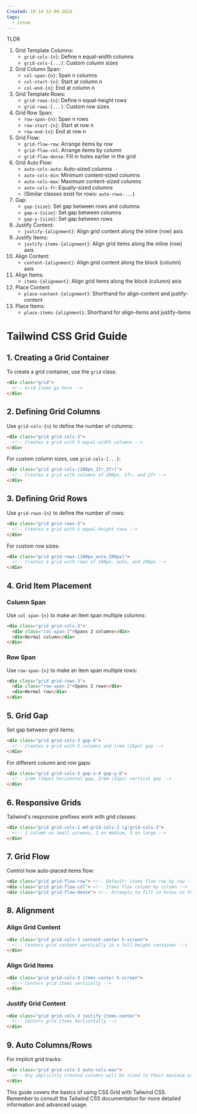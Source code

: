 ```yaml
---
Created: 19:14 13-09-2024
tags:
  - issue
---
```

TLDR
1. Grid Template Columns:
    - `grid-cols-{n}`: Define n equal-width columns
    - `grid-cols-[...]`: Custom column sizes
2. Grid Column Span:
    - `col-span-{n}`: Span n columns
    - `col-start-{n}`: Start at column n
    - `col-end-{n}`: End at column n
3. Grid Template Rows:
    - `grid-rows-{n}`: Define n equal-height rows
    - `grid-rows-[...]`: Custom row sizes
4. Grid Row Span:
    - `row-span-{n}`: Span n rows
    - `row-start-{n}`: Start at row n
    - `row-end-{n}`: End at row n
5. Grid Flow:
    - `grid-flow-row`: Arrange items by row
    - `grid-flow-col`: Arrange items by column
    - `grid-flow-dense`: Fill in holes earlier in the grid
6. Grid Auto Flow:
    - `auto-cols-auto`: Auto-sized columns
    - `auto-cols-min`: Minimum content-sized columns
    - `auto-cols-max`: Maximum content-sized columns
    - `auto-cols-fr`: Equally-sized columns
    - (Similar classes exist for rows: `auto-rows-...`)
7. Gap:
    - `gap-{size}`: Set gap between rows and columns
    - `gap-x-{size}`: Set gap between columns
    - `gap-y-{size}`: Set gap between rows
8. Justify Content:
    - `justify-{alignment}`: Align grid content along the inline (row) axis
9. Justify Items:
    - `justify-items-{alignment}`: Align grid items along the inline (row) axis
10. Align Content:
    - `content-{alignment}`: Align grid content along the block (column) axis
11. Align Items:
    - `items-{alignment}`: Align grid items along the block (column) axis
12. Place Content:
    - `place-content-{alignment}`: Shorthand for align-content and justify-content
13. Place Items:
    - `place-items-{alignment}`: Shorthand for align-items and justify-items

# Tailwind CSS Grid Guide

## 1. Creating a Grid Container

To create a grid container, use the `grid` class:

```html
<div class="grid">
  <!-- Grid items go here -->
</div>
```

## 2. Defining Grid Columns

Use `grid-cols-{n}` to define the number of columns:

```html
<div class="grid grid-cols-3">
  <!-- Creates a grid with 3 equal-width columns -->
</div>
```

For custom column sizes, use `grid-cols-[...]`:

```html
<div class="grid grid-cols-[200px_1fr_2fr]">
  <!-- Creates a grid with columns of 200px, 1fr, and 2fr -->
</div>
```

## 3. Defining Grid Rows

Use `grid-rows-{n}` to define the number of rows:

```html
<div class="grid grid-rows-3">
  <!-- Creates a grid with 3 equal-height rows -->
</div>
```

For custom row sizes:

```html
<div class="grid grid-rows-[100px_auto_200px]">
  <!-- Creates a grid with rows of 100px, auto, and 200px -->
</div>
```

## 4. Grid Item Placement

### Column Span

Use `col-span-{n}` to make an item span multiple columns:

```html
<div class="grid grid-cols-3">
  <div class="col-span-2">Spans 2 columns</div>
  <div>Normal column</div>
</div>
```

### Row Span

Use `row-span-{n}` to make an item span multiple rows:

```html
<div class="grid grid-rows-3">
  <div class="row-span-2">Spans 2 rows</div>
  <div>Normal row</div>
</div>
```

## 5. Grid Gap

Set gap between grid items:

```html
<div class="grid grid-cols-3 gap-4">
  <!-- Creates a grid with 3 columns and 1rem (16px) gap -->
</div>
```

For different column and row gaps:

```html
<div class="grid grid-cols-3 gap-x-4 gap-y-8">
  <!-- 1rem (16px) horizontal gap, 2rem (32px) vertical gap -->
</div>
```

## 6. Responsive Grids

Tailwind's responsive prefixes work with grid classes:

```html
<div class="grid grid-cols-1 md:grid-cols-2 lg:grid-cols-3">
  <!-- 1 column on small screens, 2 on medium, 3 on large -->
</div>
```

## 7. Grid Flow

Control how auto-placed items flow:

```html
<div class="grid grid-flow-row"> <!-- Default: items flow row by row -->
<div class="grid grid-flow-col"> <!-- Items flow column by column -->
<div class="grid grid-flow-dense"> <!-- Attempts to fill in holes in the grid -->
```

## 8. Alignment

### Align Grid Content

```html
<div class="grid grid-cols-3 content-center h-screen">
  <!-- Centers grid content vertically in a full-height container -->
</div>
```

### Align Grid Items

```html
<div class="grid grid-cols-3 items-center h-screen">
  <!-- Centers grid items vertically -->
</div>
```

### Justify Grid Content

```html
<div class="grid grid-cols-3 justify-items-center">
  <!-- Centers grid items horizontally -->
</div>
```

## 9. Auto Columns/Rows

For implicit grid tracks:

```html
<div class="grid grid-cols-3 auto-cols-max">
  <!-- Any implicitly created columns will be sized to their maximum content -->
</div>
```

This guide covers the basics of using CSS Grid with Tailwind CSS. Remember to consult the Tailwind CSS documentation for more detailed information and advanced usage.